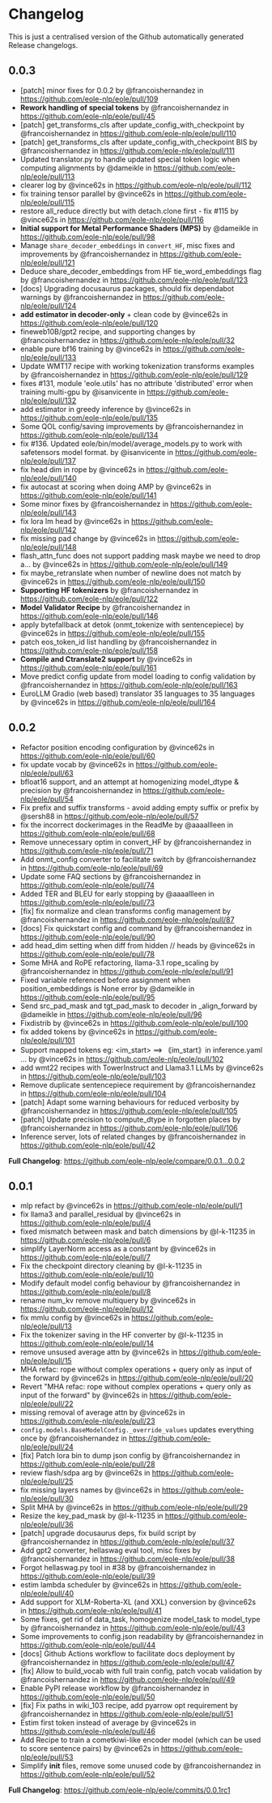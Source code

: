 # Changelog

This is just a centralised version of the Github automatically generated Release changelogs.

## 0.0.3

* [patch] minor fixes for 0.0.2 by @francoishernandez in https://github.com/eole-nlp/eole/pull/109
* **Rework handling of special tokens** by @francoishernandez in https://github.com/eole-nlp/eole/pull/45
* [patch] get_transforms_cls after update_config_with_checkpoint by @francoishernandez in https://github.com/eole-nlp/eole/pull/110
* [patch] get_transforms_cls after update_config_with_checkpoint BIS by @francoishernandez in https://github.com/eole-nlp/eole/pull/111
* Updated translator.py to handle updated special token logic when computing alignments by @dameikle in https://github.com/eole-nlp/eole/pull/113
* clearer log by @vince62s in https://github.com/eole-nlp/eole/pull/112
* fix training tensor parallel by @vince62s in https://github.com/eole-nlp/eole/pull/115
* restore all_reduce directly but with detach.clone first - fix #115 by @vince62s in https://github.com/eole-nlp/eole/pull/116
* **Initial support for Metal Performance Shaders (MPS)** by @dameikle in https://github.com/eole-nlp/eole/pull/98
* Manage `share_decoder_embeddings` in `convert_HF`, misc fixes and improvements by @francoishernandez in https://github.com/eole-nlp/eole/pull/121
* Deduce share_decoder_embeddings from HF tie_word_embeddings flag by @francoishernandez in https://github.com/eole-nlp/eole/pull/123
* [docs] Upgrading docusaurus packages, should fix dependabot warnings by @francoishernandez in https://github.com/eole-nlp/eole/pull/124
* **add estimator in decoder-only** + clean code by @vince62s in https://github.com/eole-nlp/eole/pull/120
* fineweb10B/gpt2 recipe, and supporting changes by @francoishernandez in https://github.com/eole-nlp/eole/pull/32
* enable pure bf16 training by @vince62s in https://github.com/eole-nlp/eole/pull/133
* Update WMT17 recipe with working tokenization transforms examples by @francoishernandez in https://github.com/eole-nlp/eole/pull/129
* fixes #131, module 'eole.utils' has no attribute 'distributed' error when training multi-gpu by @isanvicente in https://github.com/eole-nlp/eole/pull/132
* add estimator in greedy inference by @vince62s in https://github.com/eole-nlp/eole/pull/135
* Some QOL config/saving improvements by @francoishernandez in https://github.com/eole-nlp/eole/pull/134
* fix #136. Updated eole/bin/model/average_models.py to work with safetensors model format. by @isanvicente in https://github.com/eole-nlp/eole/pull/137
* fix head dim in rope by @vince62s in https://github.com/eole-nlp/eole/pull/140
* fix autocast at scoring when doing AMP by @vince62s in https://github.com/eole-nlp/eole/pull/141
* Some minor fixes by @francoishernandez in https://github.com/eole-nlp/eole/pull/143
* fix lora lm head by @vince62s in https://github.com/eole-nlp/eole/pull/142
* fix missing pad change by @vince62s in https://github.com/eole-nlp/eole/pull/148
* flash_attn_func does not support padding mask maybe we need to drop a… by @vince62s in https://github.com/eole-nlp/eole/pull/149
* fix maybe_retranslate when number of newline does not match by @vince62s in https://github.com/eole-nlp/eole/pull/150
* **Supporting HF tokenizers** by @francoishernandez in https://github.com/eole-nlp/eole/pull/122
* **Model Validator Recipe** by @francoishernandez in https://github.com/eole-nlp/eole/pull/146
* apply bytefallback at detok (onmt_tokenize with sentencepiece) by @vince62s in https://github.com/eole-nlp/eole/pull/155
* patch eos_token_id list handling by @francoishernandez in https://github.com/eole-nlp/eole/pull/158
* **Compile and Ctranslate2 support** by @vince62s in https://github.com/eole-nlp/eole/pull/161
* Move predict config update from model loading to config validation by @francoishernandez in https://github.com/eole-nlp/eole/pull/163
* EuroLLM Gradio (web based) translator 35 languages to 35 languages by @vince62s in https://github.com/eole-nlp/eole/pull/164

## 0.0.2

* Refactor position encoding configuration by @vince62s in https://github.com/eole-nlp/eole/pull/60
* fix update vocab by @vince62s in https://github.com/eole-nlp/eole/pull/63
* bfloat16 support, and an attempt at homogenizing model_dtype & precision by @francoishernandez in https://github.com/eole-nlp/eole/pull/54
* Fix prefix and suffix transforms - avoid adding empty suffix or prefix by @sersh88 in https://github.com/eole-nlp/eole/pull/57
* fix the incorrect dockerimages in the ReadMe by @aaaallleen in https://github.com/eole-nlp/eole/pull/68
* Remove unnecessary optim in convert_HF by @francoishernandez in https://github.com/eole-nlp/eole/pull/71
* Add onmt_config converter to facilitate switch by @francoishernandez in https://github.com/eole-nlp/eole/pull/69
* Update some FAQ sections by @francoishernandez in https://github.com/eole-nlp/eole/pull/74
* Added TER and BLEU for early stopping  by @aaaallleen in https://github.com/eole-nlp/eole/pull/73
* [fix] fix normalize and clean transforms config management by @francoishernandez in https://github.com/eole-nlp/eole/pull/87
* [docs] Fix quickstart config and command by @francoishernandez in https://github.com/eole-nlp/eole/pull/90
* add head_dim setting when diff from hidden // heads by @vince62s in https://github.com/eole-nlp/eole/pull/78
* Some MHA and RoPE refactoring, llama-3.1 rope_scaling by @francoishernandez in https://github.com/eole-nlp/eole/pull/91
* Fixed variable referenced before assignment when position_embeddings is None error by @dameikle in https://github.com/eole-nlp/eole/pull/95
* Send src_pad_mask and tgt_pad_mask to decoder in _align_forward by @dameikle in https://github.com/eole-nlp/eole/pull/96
* Fixdistrib by @vince62s in https://github.com/eole-nlp/eole/pull/100
* fix added tokens by @vince62s in https://github.com/eole-nlp/eole/pull/101
* Support mapped tokens eg: <im_start> ==> ｟im_start｠in inference.yaml … by @vince62s in https://github.com/eole-nlp/eole/pull/102
* add wmt22 recipes with TowerInstruct and Llama3.1 LLMs by @vince62s in https://github.com/eole-nlp/eole/pull/103
* Remove duplicate sentencepiece requirement by @francoishernandez in https://github.com/eole-nlp/eole/pull/104
* [patch] Adapt some warning behaviours for reduced verbosity by @francoishernandez in https://github.com/eole-nlp/eole/pull/105
* [patch] Update precision to compute_dtype in forgotten places by @francoishernandez in https://github.com/eole-nlp/eole/pull/106
* Inference server, lots of related changes by @francoishernandez in https://github.com/eole-nlp/eole/pull/42

**Full Changelog**: https://github.com/eole-nlp/eole/compare/0.0.1...0.0.2


## 0.0.1
* mlp refact by @vince62s in https://github.com/eole-nlp/eole/pull/1
* fix llama3 and parallel_residual by @vince62s in https://github.com/eole-nlp/eole/pull/4
* fixed mismatch between mask and batch dimensions by @l-k-11235 in https://github.com/eole-nlp/eole/pull/6
* simplify LayerNorm access as a constant by @vince62s in https://github.com/eole-nlp/eole/pull/7
* Fix the checkpoint directory cleaning by @l-k-11235 in https://github.com/eole-nlp/eole/pull/10
* Modify default model config behaviour by @francoishernandez in https://github.com/eole-nlp/eole/pull/8
* rename num_kv remove multiquery by @vince62s in https://github.com/eole-nlp/eole/pull/12
* fix mmlu config by @vince62s in https://github.com/eole-nlp/eole/pull/13
* Fix the tokenizer saving in the HF converter by @l-k-11235 in https://github.com/eole-nlp/eole/pull/14
* remove unsused average attn by @vince62s in https://github.com/eole-nlp/eole/pull/15
* MHA refac: rope without complex operations + query only as input of the forward by @vince62s in https://github.com/eole-nlp/eole/pull/20
* Revert "MHA refac: rope without complex operations + query only as input of the forward" by @vince62s in https://github.com/eole-nlp/eole/pull/22
* missing removal of average attn by @vince62s in https://github.com/eole-nlp/eole/pull/23
* `config.models.BaseModelConfig._override_values` updates everything once by @francoishernandez in https://github.com/eole-nlp/eole/pull/24
* [fix] Patch lora bin to dump json config by @francoishernandez in https://github.com/eole-nlp/eole/pull/28
* review flash/sdpa arg by @vince62s in https://github.com/eole-nlp/eole/pull/25
* fix missing layers names by @vince62s in https://github.com/eole-nlp/eole/pull/30
* Split MHA by @vince62s in https://github.com/eole-nlp/eole/pull/29
* Resize the key_pad_mask by @l-k-11235 in https://github.com/eole-nlp/eole/pull/36
* [patch] upgrade docusaurus deps, fix build script by @francoishernandez in https://github.com/eole-nlp/eole/pull/37
* Add gpt2 converter, hellaswag eval tool, misc fixes by @francoishernandez in https://github.com/eole-nlp/eole/pull/38
* Forgot hellaswag.py tool in #38 by @francoishernandez in https://github.com/eole-nlp/eole/pull/39
* estim lambda scheduler by @vince62s in https://github.com/eole-nlp/eole/pull/40
* Add support for XLM-Roberta-XL (and XXL) conversion by @vince62s in https://github.com/eole-nlp/eole/pull/41
* Some fixes, get rid of data_task, homogenize model_task to model_type by @francoishernandez in https://github.com/eole-nlp/eole/pull/43
* Some improvements to config.json readability by @francoishernandez in https://github.com/eole-nlp/eole/pull/44
* [docs] Github Actions workflow to facilitate docs deployment by @francoishernandez in https://github.com/eole-nlp/eole/pull/47
* [fix] Allow to build_vocab with full train config, patch vocab validation by @francoishernandez in https://github.com/eole-nlp/eole/pull/49
* Enable PyPI release workflow by @francoishernandez in https://github.com/eole-nlp/eole/pull/50
* [fix] Fix paths in wiki_103 recipe, add pyarrow opt requirement by @francoishernandez in https://github.com/eole-nlp/eole/pull/51
* Estim first token instead of average by @vince62s in https://github.com/eole-nlp/eole/pull/46
* Add Recipe to train a cometkiwi-like encoder model (which can be used to score sentence pairs) by @vince62s in https://github.com/eole-nlp/eole/pull/53
* Simplify __init__ files, remove some unused code by @francoishernandez in https://github.com/eole-nlp/eole/pull/52

**Full Changelog**: https://github.com/eole-nlp/eole/commits/0.0.1rc1
